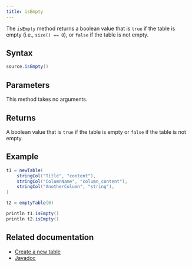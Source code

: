 ```yaml
---
title: isEmpty
---
```


The `isEmpty` method returns a boolean value that is `true` if the table is empty (i.e., `size() == 0`), or `false` if the table is not empty.

## Syntax

```groovy syntax
source.isEmpty()
```

## Parameters

This method takes no arguments.

## Returns

A boolean value that is `true` if the table is empty or `false` if the table is not empty.

## Example

```groovy order=:log
t1 = newTable(
    stringCol("Title", "content"),
    stringCol("ColumnName", "column_content"),
    stringCol("AnotherColumn", "string"),
)

t2 = emptyTable(0)

println t1.isEmpty()
println t2.isEmpty()
```

## Related documentation

- [Create a new table](../../../how-to-guides/new-and-empty-table.md#newtable)
- [Javadoc](https://deephaven.io/core/javadoc/io/deephaven/engine/table/Table.html#isEmpty())
